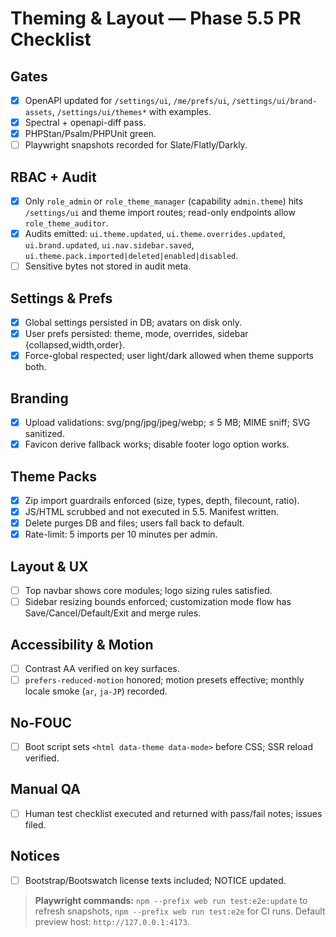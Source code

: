 # Theming & Layout — Phase 5.5 PR Checklist

## Gates
- [x] OpenAPI updated for `/settings/ui`, `/me/prefs/ui`, `/settings/ui/brand-assets`, `/settings/ui/themes*` with examples.
- [x] Spectral + openapi-diff pass.
- [x] PHPStan/Psalm/PHPUnit green.
- [ ] Playwright snapshots recorded for Slate/Flatly/Darkly.

## RBAC + Audit
- [x] Only `role_admin` or `role_theme_manager` (capability `admin.theme`) hits `/settings/ui` and theme import routes; read-only endpoints allow `role_theme_auditor`.
- [x] Audits emitted: `ui.theme.updated`, `ui.theme.overrides.updated`, `ui.brand.updated`, `ui.nav.sidebar.saved`, `ui.theme.pack.imported|deleted|enabled|disabled`.
- [ ] Sensitive bytes not stored in audit meta.

## Settings & Prefs
- [x] Global settings persisted in DB; avatars on disk only.
- [x] User prefs persisted: theme, mode, overrides, sidebar {collapsed,width,order}.
- [x] Force-global respected; user light/dark allowed when theme supports both.

## Branding
- [x] Upload validations: svg/png/jpg/jpeg/webp; ≤ 5 MB; MIME sniff; SVG sanitized.
- [x] Favicon derive fallback works; disable footer logo option works.

## Theme Packs
- [x] Zip import guardrails enforced (size, types, depth, filecount, ratio).
- [x] JS/HTML scrubbed and not executed in 5.5. Manifest written.
- [x] Delete purges DB and files; users fall back to default.
- [x] Rate-limit: 5 imports per 10 minutes per admin.

## Layout & UX
- [ ] Top navbar shows core modules; logo sizing rules satisfied.
- [ ] Sidebar resizing bounds enforced; customization mode flow has Save/Cancel/Default/Exit and merge rules.

## Accessibility & Motion
- [ ] Contrast AA verified on key surfaces.
- [ ] `prefers-reduced-motion` honored; motion presets effective; monthly locale smoke (`ar`, `ja-JP`) recorded.

## No-FOUC
- [ ] Boot script sets `<html data-theme data-mode>` before CSS; SSR reload verified.

## Manual QA
- [ ] Human test checklist executed and returned with pass/fail notes; issues filed.

## Notices
- [ ] Bootstrap/Bootswatch license texts included; NOTICE updated.

> **Playwright commands:** `npm --prefix web run test:e2e:update` to refresh snapshots, `npm --prefix web run test:e2e` for CI runs. Default preview host: `http://127.0.0.1:4173`.
